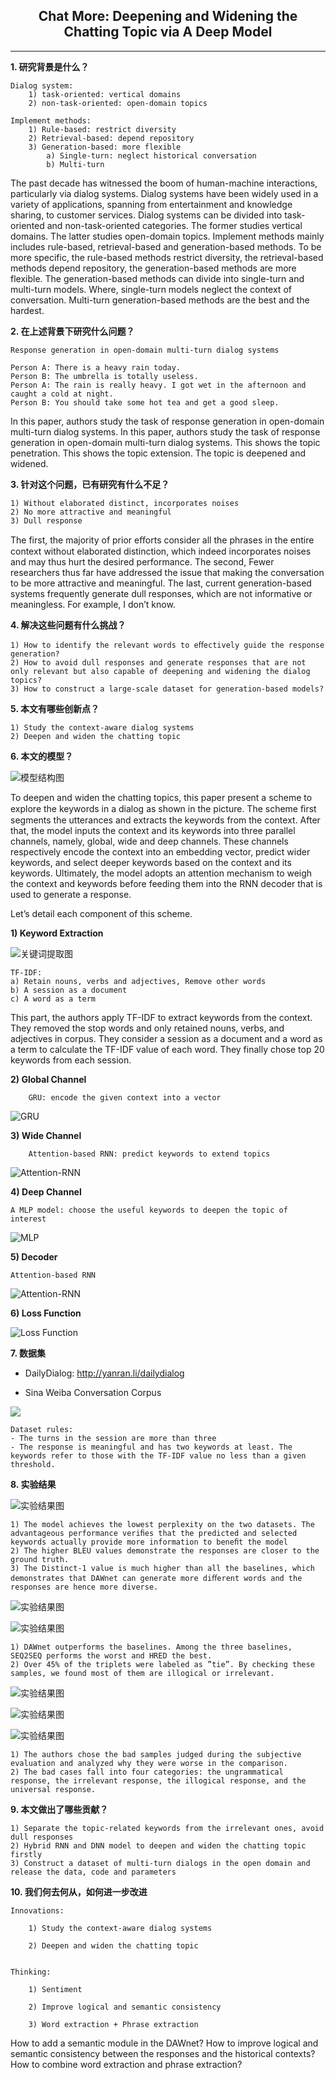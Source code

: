 ## <center>Chat More: Deepening and Widening the Chatting Topic via A Deep Model</center>
---

**1. 研究背景是什么？**

    Dialog system:
        1) task-oriented: vertical domains
        2) non-task-oriented: open-domain topics

    Implement methods:
        1) Rule-based: restrict diversity
        2) Retrieval-based: depend repository
        3) Generation-based: more flexible
            a) Single-turn: neglect historical conversation
            b) Multi-turn
    
The past decade has witnessed the boom of human-machine interactions, particularly via dialog systems. Dialog systems have been widely used in a variety of applications, spanning from entertainment and knowledge sharing, to customer services. Dialog systems can be divided into task-oriented and non-task-oriented categories. The former studies vertical domains. The latter studies open-domain topics. Implement methods mainly includes rule-based, retrieval-based and generation-based methods. To be more specific, the rule-based methods restrict diversity, the retrieval-based methods depend repository, the generation-based methods are more flexible. The generation-based methods can divide into single-turn and multi-turn models. Where, single-turn models neglect the context of conversation. Multi-turn generation-based methods are the best and the hardest.



**2. 在上述背景下研究什么问题？**

    Response generation in open-domain multi-turn dialog systems

    Person A: There is a heavy rain today.
    Person B: The umbrella is totally useless.
    Person A: The rain is really heavy. I got wet in the afternoon and caught a cold at night.
    Person B: You should take some hot tea and get a good sleep.


In this paper, authors study the task of response generation in open-domain multi-turn dialog systems. In this paper, authors study the task of response generation in open-domain multi-turn dialog systems. This shows the topic penetration.
This shows the topic extension. The topic is deepened and widened.


**3. 针对这个问题，已有研究有什么不足？**
    
    1) Without elaborated distinct, incorporates noises
    2) No more attractive and meaningful
    3) Dull response

The first, the majority of prior eﬀorts consider all the phrases in the entire context without elaborated distinction, which indeed incorporates noises and may thus hurt the desired performance. The second, Fewer researchers thus far have addressed the issue that making the conversation to be more attractive and meaningful. The last, current generation-based systems frequently generate dull responses, which are not informative or meaningless. For example, I don’t know.

**4. 解决这些问题有什么挑战？**
    
    1) How to identify the relevant words to eﬀectively guide the response generation?
    2) How to avoid dull responses and generate responses that are not only relevant but also capable of deepening and widening the dialog topics?
    3) How to construct a large-scale dataset for generation-based models?

**5. 本文有哪些创新点？**

    1) Study the context-aware dialog systems
    2) Deepen and widen the chatting topic

**6. 本文的模型？**

![模型结构图](./resource/images/chat-more-figure-1.png)

To deepen and widen the chatting topics, this paper present a scheme to explore the keywords in a dialog as shown in the picture. The scheme ﬁrst segments the utterances and extracts the keywords from the context. After that, the model inputs the context and its keywords into three parallel channels, namely, global, wide and deep channels. These channels respectively encode the context into an embedding vector, predict wider keywords, and select deeper keywords based on the context and its keywords. Ultimately, the model adopts an attention mechanism to weigh the context and keywords before feeding them into the RNN decoder that is used to generate a response.

Let’s detail each component of this scheme.


**1) Keyword Extraction**

![关键词提取图](./resource/images/chat-more-figure-7.png)

    TF-IDF:
    a) Retain nouns, verbs and adjectives, Remove other words
    b) A session as a document
    c) A word as a term

This part, the authors apply TF-IDF to extract keywords from the context.
They removed the stop words and only retained nouns, verbs, and adjectives in corpus.
They consider a session as a document and a word as a term to calculate the TF-IDF value of each word.
They finally chose top 20 keywords from each session.

**2) Global Channel**

        GRU: encode the given context into a vector
![GRU](./resource/images/chat-more-figure-2.png)

**3) Wide Channel**

        Attention-based RNN: predict keywords to extend topics

![Attention-RNN](./resource/images/chat-more-figure-3.png)

**4) Deep Channel**

    A MLP model: choose the useful keywords to deepen the topic of interest

![MLP](./resource/images/chat-more-figure-5.png)

**5) Decoder**

    Attention-based RNN

![Attention-RNN](./resource/images/chat-more-figure-4.png)

**6) Loss Function**

![Loss Function](./resource/images/chat-more-figure-6.png)

**7. 数据集**

- DailyDialog: http://yanran.li/dailydialog

- Sina Weiba Conversation Corpus

![](./resource/images/chat-more-figure-9.png)

    Dataset rules:
    - The turns in the session are more than three
    - The response is meaningful and has two keywords at least. The keywords refer to those with the TF-IDF value no less than a given threshold.


**8. 实验结果**

![实验结果图](./resource/images/chat-more-figure-8.png)

    1) The model achieves the lowest perplexity on the two datasets. The advantageous performance veriﬁes that the predicted and selected keywords actually provide more information to beneﬁt the model
    2) The higher BLEU values demonstrate the responses are closer to the ground truth.
    3) The Distinct-1 value is much higher than all the baselines, which demonstrates that DAWnet can generate more diﬀerent words and the responses are hence more diverse. 

![实验结果图](./resource/images/chat-more-figure-10.png)

![实验结果图](./resource/images/chat-more-figure-11.png)

    1) DAWnet outperforms the baselines. Among the three baselines, SEQ2SEQ performs the worst and HRED the best. 
    2) Over 45% of the triplets were labeled as ”tie”. By checking these samples, we found most of them are illogical or irrelevant.

![实验结果图](./resource/images/chat-more-figure-12.png)

![实验结果图](./resource/images/chat-more-figure-13.png)

![实验结果图](./resource/images/chat-more-figure-14.png)

    1) The authors chose the bad samples judged during the subjective evaluation and analyzed why they were worse in the comparison.
    2) The bad cases fall into four categories: the ungrammatical response, the irrelevant response, the illogical response, and the universal response.

**9. 本文做出了哪些贡献？**

    1) Separate the topic-related keywords from the irrelevant ones, avoid dull responses
    2) Hybrid RNN and DNN model to deepen and widen the chatting topic firstly
    3) Construct a dataset of multi-turn dialogs in the open domain and release the data, code and parameters

**10. 我们何去何从，如何进一步改进**

    Innovations:

        1) Study the context-aware dialog systems

        2) Deepen and widen the chatting topic


    Thinking:

        1) Sentiment

        2) Improve logical and semantic consistency

        3) Word extraction + Phrase extraction

How to add a semantic module in the DAWnet?
How to improve logical and semantic consistency between the responses and the historical contexts?
How to combine word extraction and phrase extraction?


